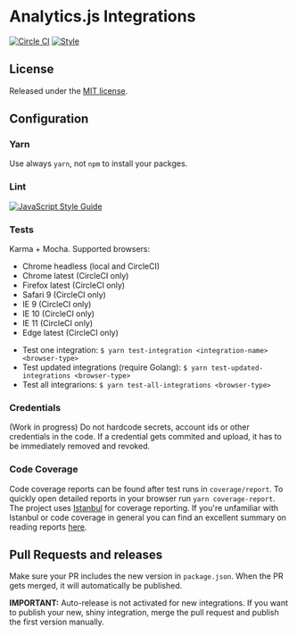 # Analytics.js Integrations

[![Circle CI](https://ci.segment.com/gh/segmentio/analytics.js-integrations.svg?style=svg&circle-token=9ea127ae84700c7717d40e7f3ab2cb75a927292d)](https://ci.segment.com/gh/segmentio/analytics.js-integrations)
[![Style](https://img.shields.io/badge/code_style-standard-brightgreen.svg)](https://standardjs.com)

## License

Released under the [MIT license](LICENSE).

## Configuration

### Yarn
Use always `yarn`, not `npm` to install your packges.

### Lint

[![JavaScript Style Guide](https://img.shields.io/badge/code_style-standard-brightgreen.svg)](https://standardjs.com)

### Tests
Karma + Mocha. Supported browsers:
- Chrome headless (local and CircleCI)
- Chrome latest (CircleCI only)
- Firefox latest (CircleCI only)
- Safari 9 (CircleCI only)
- IE 9 (CircleCI only)
- IE 10 (CircleCI only)
- IE 11 (CircleCI only)
- Edge latest (CircleCI only)

* Test one integration: `$ yarn test-integration <integration-name> <browser-type>`
* Test updated integrations (require Golang): `$ yarn test-updated-integrations <browser-type>`
* Test all integrarions: `$ yarn test-all-integrations <browser-type>`

### Credentials
(Work in progress)
Do not hardcode secrets, account ids or other credentials in the
code. If a credential gets commited and upload, it has to be immediately
removed and revoked.

### Code Coverage
Code coverage reports can be found after test runs in `coverage/report`. To quickly open detailed reports in your browser run `yarn coverage-report`. The project uses [Istanbul](https://istanbul.js.org/) for coverage reporting. If you're unfamiliar with Istanbul or code coverage in general you can find an excellent summary on reading reports [here](https://stackoverflow.com/a/36697606).

## Pull Requests and releases

Make sure your PR includes the new version in `package.json`. When the PR gets
merged, it will automatically be published.

**IMPORTANT:** Auto-release is not activated for new integrations. If you
want to publish your new, shiny integration, merge the pull request and publish
the first version manually.

